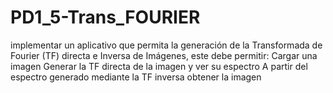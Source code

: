 # PD1_5-Trans_FOURIER
implementar un aplicativo que permita la generación de la Transformada de Fourier (TF) directa e Inversa de Imágenes, este debe permitir:  Cargar una imagen  Generar la TF directa de la imagen y ver su espectro A partir del espectro generado mediante la TF inversa obtener la imagen

